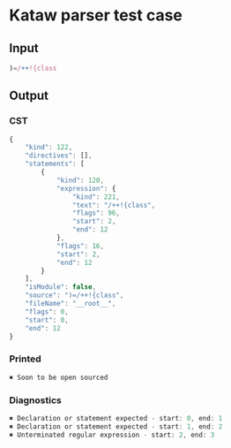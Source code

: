 # Kataw parser test case

## Input

`````js
)=/++!{class
`````

## Output

### CST

```javascript
{
    "kind": 122,
    "directives": [],
    "statements": [
        {
            "kind": 120,
            "expression": {
                "kind": 221,
                "text": "/++!{class",
                "flags": 96,
                "start": 2,
                "end": 12
            },
            "flags": 16,
            "start": 2,
            "end": 12
        }
    ],
    "isModule": false,
    "source": ")=/++!{class",
    "fileName": "__root__",
    "flags": 0,
    "start": 0,
    "end": 12
}
```

### Printed

```javascript
✖ Soon to be open sourced
```

### Diagnostics

```javascript
✖ Declaration or statement expected - start: 0, end: 1
✖ Declaration or statement expected - start: 1, end: 2
✖ Unterminated regular expression - start: 2, end: 3

```


